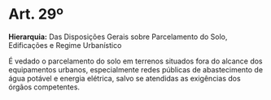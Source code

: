 # Art. 29º

**Hierarquia:** Das Disposições Gerais sobre Parcelamento do Solo, Edificações e Regime Urbanístico

É vedado o parcelamento do solo em terrenos situados fora do alcance dos equipamentos urbanos, especialmente redes públicas de abastecimento de água potável e energia elétrica, salvo se atendidas as exigências dos órgãos competentes.






